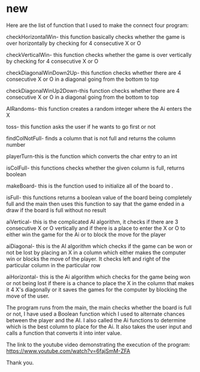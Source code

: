 # new
Here are the list of function that I used to make the connect four program:

checkHorizontalWin- this function basically checks whether the game is over horizontally by checking for 4 consecutive X or O

checkVerticalWin- this function checks whether the game is over vertically by checking for 4 consecutive X or O

checkDiagonalWinDown2Up- this function checks whether there are 4 consecutive X or O in a diagonal going from the bottom to top

checkDiagonalWinUp2Down-this function checks whether there are 4 consecutive X or O in a diagonal going from the bottom to top

AIRandoms- this function creates a random integer where the Ai enters the X

toss- this function asks the user if he wants to go first or not 

findColNotFull- finds a column that is not full and returns the column number

playerTurn-this is the function which converts the char entry to an int 

isColFull- this functions checks whether the given column is full, returns boolean

makeBoard- this is the function used to initialize all of the board to .

isFull- this functions returns a boolean value of the board being completely full and the
 main then uses this function to say that the game ended in a draw if the board is full without no result

aiVertical- this is the complicated AI algorithm, it checks if there are 3 consecutive X or O vertically and if there is a place to enter the X or O to either win the game for the Ai or to block the move for the player

aiDiagonal- this is the AI algorithm which checks if the game can be won or not be lost by placing an X in a column which either makes the computer win or blocks the move of the player. It checks left and right of the particular column in the particular row

aiHorizontal- this is the Ai algorithm which checks for the game being won or not being lost if there is a chance to place the X in the column that makes it 4 X's diagonally or it saves the games for the computer by blocking the move of the user.

The program runs from the main, the main checks whether the board is full or not, I have used a Boolean function which I used to alternate chances between the player and the AI. I also called the Ai functions to determine which is the best column to place for the Ai.
It also takes the user input and calls a function that converts it into inter value.

The link to the youtube video demonstrating the execution of the program:
https://www.youtube.com/watch?v=6fajSmM-ZFA

Thank you.
